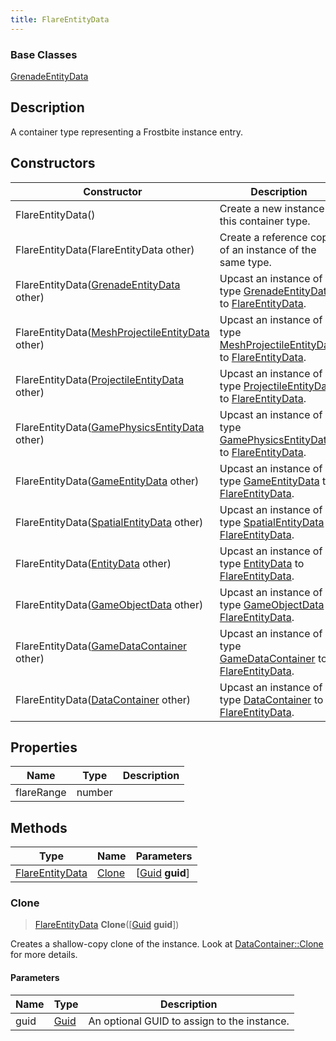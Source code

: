 ```yaml
---
title: FlareEntityData
---
```

### Base Classes

[GrenadeEntityData](GrenadeEntityData)

## Description

A container type representing a Frostbite instance entry.

## Constructors

| Constructor                                                                 | Description                                                                                                            |
| --------------------------------------------------------------------------- | ---------------------------------------------------------------------------------------------------------------------- |
| FlareEntityData()                                                           | Create a new instance of this container type.                                                                          |
| FlareEntityData(FlareEntityData other)                                      | Create a reference copy of an instance of the same type.                                                               |
| FlareEntityData([GrenadeEntityData](GrenadeEntityData) other)               | Upcast an instance of type [GrenadeEntityData](GrenadeEntityData) to [FlareEntityData](FlareEntityData).               |
| FlareEntityData([MeshProjectileEntityData](MeshProjectileEntityData) other) | Upcast an instance of type [MeshProjectileEntityData](MeshProjectileEntityData) to [FlareEntityData](FlareEntityData). |
| FlareEntityData([ProjectileEntityData](ProjectileEntityData) other)         | Upcast an instance of type [ProjectileEntityData](ProjectileEntityData) to [FlareEntityData](FlareEntityData).         |
| FlareEntityData([GamePhysicsEntityData](GamePhysicsEntityData) other)       | Upcast an instance of type [GamePhysicsEntityData](GamePhysicsEntityData) to [FlareEntityData](FlareEntityData).       |
| FlareEntityData([GameEntityData](GameEntityData) other)                     | Upcast an instance of type [GameEntityData](GameEntityData) to [FlareEntityData](FlareEntityData).                     |
| FlareEntityData([SpatialEntityData](SpatialEntityData) other)               | Upcast an instance of type [SpatialEntityData](SpatialEntityData) to [FlareEntityData](FlareEntityData).               |
| FlareEntityData([EntityData](EntityData) other)                             | Upcast an instance of type [EntityData](EntityData) to [FlareEntityData](FlareEntityData).                             |
| FlareEntityData([GameObjectData](GameObjectData) other)                     | Upcast an instance of type [GameObjectData](GameObjectData) to [FlareEntityData](FlareEntityData).                     |
| FlareEntityData([GameDataContainer](GameDataContainer) other)               | Upcast an instance of type [GameDataContainer](GameDataContainer) to [FlareEntityData](FlareEntityData).               |
| FlareEntityData([DataContainer](/vext/ref/shared/class/datacontainer) other)  | Upcast an instance of type [DataContainer](/vext/ref/shared/class/datacontainer) to [FlareEntityData](FlareEntityData).  |

## Properties

| Name       | Type   | Description |
| ---------- | ------ | ----------- |
| flareRange | number |             |

## Methods

| Type                               | Name            | Parameters                                     |
| ---------------------------------- | --------------- | ---------------------------------------------- |
| [FlareEntityData](FlareEntityData) | [Clone](#clone) | \[[Guid](/vext/ref/shared/class/guid) **guid**\] |

### Clone

> [FlareEntityData](FlareEntityData) **Clone**(\[[Guid](/vext/ref/shared/class/guid) **guid**\])

Creates a shallow-copy clone of the instance. Look at [DataContainer::Clone](/vext/ref/shared/class/datacontainer#clone) for more details.

#### Parameters

| Name | Type         | Description                                 |
| ---- | ------------ | ------------------------------------------- |
| guid | [Guid](Guid) | An optional GUID to assign to the instance. |
